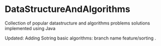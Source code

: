# DataStructureAndAlgorithms
Collection of popular datastructure and algorithms problems solutions implemented using Java


Updated: Adding Sotring basic algorithms: branch name  feature/sorting .

